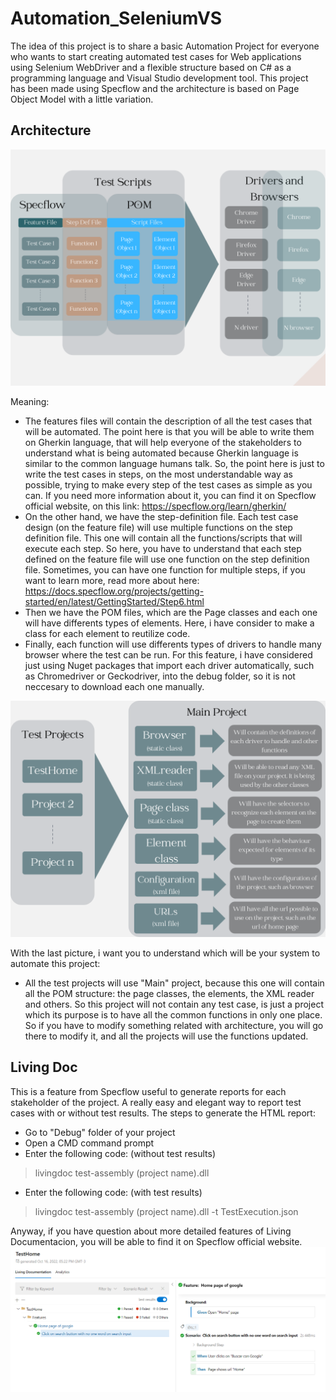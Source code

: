 # Automation_SeleniumVS

The idea of this project is to share a basic Automation Project for everyone who wants to start creating automated test cases for Web applications using Selenium WebDriver and a flexible structure based on C# as a programming language and Visual Studio development tool.
This project has been made using Specflow and the architecture is based on Page Object Model with a little variation.

## Architecture
![Image](/Images/Architecture.png)

Meaning:
- The features files will contain the description of all the test cases that will be automated. The point here is that you will be able to write them on Gherkin language, that will help everyone of the stakeholders to understand what is being automated because Gherkin language is similar to the common language humans talk.
So, the point here is just to write the test cases in steps, on the most understandable way as possible, trying to make every step of the test cases as simple as you can.
If you need more information about it, you can find it on Specflow official website, on this link: https://specflow.org/learn/gherkin/
- On the other hand, we have the step-definition file. Each test case design (on the feature file) will use multiple functions on the step definition file. This one  will contain all the functions/scripts that will execute each step. So here, you have to understand that each step defined on the feature file will use one function on the step definition file. Sometimes, you can have one function for multiple steps, if you want to learn more, read more about here: https://docs.specflow.org/projects/getting-started/en/latest/GettingStarted/Step6.html
- Then we have the POM files, which are the Page classes and each one will have differents types of elements. Here, i have consider to make a class for each element to reutilize code.
- Finally, each function will use differents types of drivers to handle many browser where the test can be run. For this feature, i have considered just using Nuget packages that import each driver automatically, such as Chromedriver or Geckodriver, into the debug folder, so it is not neccesary to download each one manually.

![Image](/Images/Projects.png)

With the last picture, i want you to understand which will be your system to automate this project:
- All the test projects will use "Main" project, because this one will contain all the POM structure: the page classes, the elements, the XML reader and others. So this project will not contain any test case, is just a project which its purpose is to have all the common functions in only one place. So if you have to modify something related with architecture, you will go there to modify it, and all the projects will use the functions updated.

## Living Doc
This is a feature from Specflow useful to generate reports for each stakeholder of the project. A really easy and elegant way to report test cases with or without test results.
The steps to generate the HTML report:
- Go to "Debug" folder of your project
- Open a CMD command prompt
- Enter the following code:
(without test results)
> livingdoc test-assembly (project name).dll
 - Enter the following code:
(with test results)
> livingdoc test-assembly (project name).dll -t TestExecution.json

Anyway, if you have question about more detailed features of Living Documentacion, you will be able to find it on Specflow official website.
![Image](/Images/LivingCodeExample.png)
 
